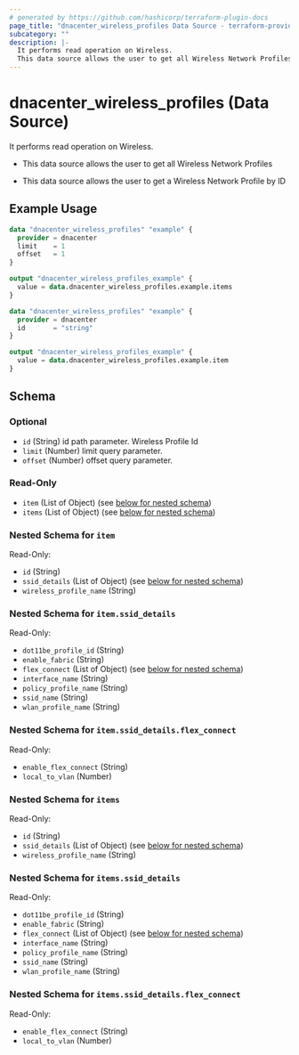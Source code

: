 ```yaml
---
# generated by https://github.com/hashicorp/terraform-plugin-docs
page_title: "dnacenter_wireless_profiles Data Source - terraform-provider-dnacenter"
subcategory: ""
description: |-
  It performs read operation on Wireless.
  This data source allows the user to get all Wireless Network ProfilesThis data source allows the user to get a Wireless Network Profile by ID
---
```


# dnacenter_wireless_profiles (Data Source)

It performs read operation on Wireless.

- This data source allows the user to get all Wireless Network Profiles

- This data source allows the user to get a Wireless Network Profile by ID

## Example Usage

```terraform
data "dnacenter_wireless_profiles" "example" {
  provider = dnacenter
  limit    = 1
  offset   = 1
}

output "dnacenter_wireless_profiles_example" {
  value = data.dnacenter_wireless_profiles.example.items
}

data "dnacenter_wireless_profiles" "example" {
  provider = dnacenter
  id       = "string"
}

output "dnacenter_wireless_profiles_example" {
  value = data.dnacenter_wireless_profiles.example.item
}
```

<!-- schema generated by tfplugindocs -->
## Schema

### Optional

- `id` (String) id path parameter. Wireless Profile Id
- `limit` (Number) limit query parameter.
- `offset` (Number) offset query parameter.

### Read-Only

- `item` (List of Object) (see [below for nested schema](#nestedatt--item))
- `items` (List of Object) (see [below for nested schema](#nestedatt--items))

<a id="nestedatt--item"></a>
### Nested Schema for `item`

Read-Only:

- `id` (String)
- `ssid_details` (List of Object) (see [below for nested schema](#nestedobjatt--item--ssid_details))
- `wireless_profile_name` (String)

<a id="nestedobjatt--item--ssid_details"></a>
### Nested Schema for `item.ssid_details`

Read-Only:

- `dot11be_profile_id` (String)
- `enable_fabric` (String)
- `flex_connect` (List of Object) (see [below for nested schema](#nestedobjatt--item--ssid_details--flex_connect))
- `interface_name` (String)
- `policy_profile_name` (String)
- `ssid_name` (String)
- `wlan_profile_name` (String)

<a id="nestedobjatt--item--ssid_details--flex_connect"></a>
### Nested Schema for `item.ssid_details.flex_connect`

Read-Only:

- `enable_flex_connect` (String)
- `local_to_vlan` (Number)




<a id="nestedatt--items"></a>
### Nested Schema for `items`

Read-Only:

- `id` (String)
- `ssid_details` (List of Object) (see [below for nested schema](#nestedobjatt--items--ssid_details))
- `wireless_profile_name` (String)

<a id="nestedobjatt--items--ssid_details"></a>
### Nested Schema for `items.ssid_details`

Read-Only:

- `dot11be_profile_id` (String)
- `enable_fabric` (String)
- `flex_connect` (List of Object) (see [below for nested schema](#nestedobjatt--items--ssid_details--flex_connect))
- `interface_name` (String)
- `policy_profile_name` (String)
- `ssid_name` (String)
- `wlan_profile_name` (String)

<a id="nestedobjatt--items--ssid_details--flex_connect"></a>
### Nested Schema for `items.ssid_details.flex_connect`

Read-Only:

- `enable_flex_connect` (String)
- `local_to_vlan` (Number)
